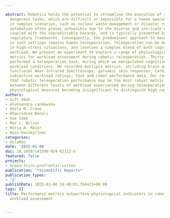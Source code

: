 ---
abstract: Robotics holds the potential to streamline the execution of repetitive and
  dangerous tasks, which are difficult or impossible for a human operator. However,
  in complex scenarios, such as nuclear waste management or disaster response, full
  automation often proves unfeasible due to the diverse and intricate nature of tasks,
  coupled with the unpredictable hazards, and is typically prevented by stringent
  regulatory frameworks. Consequently, the predominant approach to managing activities
  in such settings remains human teleoperation. Teleoperation can be demanding, especially
  in high-stress situations, and involves a complex blend of both cognitive and physical
  workload. We present an experiment to explore a range of physiological and performance-related
  metrics for workload assessment during robotic teleoperation. Thirty-five participants
  performed a teleoperation task, during which we manipulated cognitive and physical
  workload conditions. We recorded multiple metrics, including brain activity using
  functional Near-Infrared Spectroscopy, galvanic skin responses, cardiovascular responses,
  subjective workload ratings, task and robot performance data. Our results suggest
  that robotic teleoperation performance may be the most robust metric for distinguishing
  between different levels of workload experienced during teleoperation, with most
  physiological measures becoming insignificant to distinguish high cognitive workload.
authors:
- Gift Odoh
- Aleksandra Landowska
- Emily M. Crowe
- Khairidine Benali
- Sue Cobb
- Max L. Wilson
- Horia A. Maior
- Ayse Kucukyilmaz
categories:
- OctaMon
date: '2025-01-08'
doi: 10.1038/s41598-024-82112-4
featured: false
projects:
- brain-fnirs-prefrontal-cortex
publication: '*Scientific Reports*'
publication_types:
- '2'
publishDate: 2025-01-08 10:48:01.764423+00:00
tags: []
title: Performance metrics outperform physiological indicators in robotic teleoperation
  workload assessment

---
